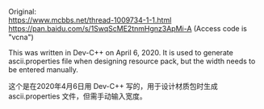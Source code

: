 Original: <br/>https://www.mcbbs.net/thread-1009734-1-1.html</br>https://pan.baidu.com/s/1SwqScME2tnmHgnz3ApMi-A (Access code is "vcna")

This was written in Dev-C++ on April 6, 2020. It is used to generate ascii.properties file when designing resource pack, but the width needs to be entered manually.

这个是在2020年4月6日用 Dev-C++ 写的，用于设计材质包时生成 ascii.properties 文件，但需手动输入宽度。
